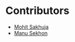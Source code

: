 # Contributors

- [Mohit Sakhuja](https://github.com/mohitsakhuja)
- [Manu Sekhon](https://github.com/ManuSekhon)
